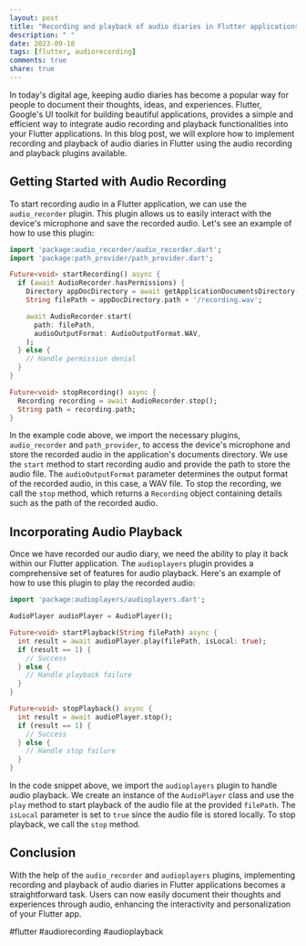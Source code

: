 ```yaml
---
layout: post
title: "Recording and playback of audio diaries in Flutter applications"
description: " "
date: 2023-09-18
tags: [flutter, audiorecording]
comments: true
share: true
---
```


In today's digital age, keeping audio diaries has become a popular way for people to document their thoughts, ideas, and experiences. Flutter, Google's UI toolkit for building beautiful applications, provides a simple and efficient way to integrate audio recording and playback functionalities into your Flutter applications. In this blog post, we will explore how to implement recording and playback of audio diaries in Flutter using the audio recording and playback plugins available.

## Getting Started with Audio Recording

To start recording audio in a Flutter application, we can use the `audio_recorder` plugin. This plugin allows us to easily interact with the device's microphone and save the recorded audio. Let's see an example of how to use this plugin:

```dart
import 'package:audio_recorder/audio_recorder.dart';
import 'package:path_provider/path_provider.dart';

Future<void> startRecording() async {
  if (await AudioRecorder.hasPermissions) {
    Directory appDocDirectory = await getApplicationDocumentsDirectory();
    String filePath = appDocDirectory.path + '/recording.wav';

    await AudioRecorder.start(
      path: filePath,
      audioOutputFormat: AudioOutputFormat.WAV,
    );
  } else {
    // Handle permission denial
  }
}

Future<void> stopRecording() async {
  Recording recording = await AudioRecorder.stop();
  String path = recording.path;
}
```

In the example code above, we import the necessary plugins, `audio_recorder` and `path_provider`, to access the device's microphone and store the recorded audio in the application's documents directory. We use the `start` method to start recording audio and provide the path to store the audio file. The `audioOutputFormat` parameter determines the output format of the recorded audio, in this case, a WAV file. To stop the recording, we call the `stop` method, which returns a `Recording` object containing details such as the path of the recorded audio.

## Incorporating Audio Playback

Once we have recorded our audio diary, we need the ability to play it back within our Flutter application. The `audioplayers` plugin provides a comprehensive set of features for audio playback. Here's an example of how to use this plugin to play the recorded audio:

```dart
import 'package:audioplayers/audioplayers.dart';

AudioPlayer audioPlayer = AudioPlayer();

Future<void> startPlayback(String filePath) async {
  int result = await audioPlayer.play(filePath, isLocal: true);
  if (result == 1) {
    // Success
  } else {
    // Handle playback failure
  }
}

Future<void> stopPlayback() async {
  int result = await audioPlayer.stop();
  if (result == 1) {
    // Success
  } else {
    // Handle stop failure
  }
}
```

In the code snippet above, we import the `audioplayers` plugin to handle audio playback. We create an instance of the `AudioPlayer` class and use the `play` method to start playback of the audio file at the provided `filePath`. The `isLocal` parameter is set to `true` since the audio file is stored locally. To stop playback, we call the `stop` method.

## Conclusion

With the help of the `audio_recorder` and `audioplayers` plugins, implementing recording and playback of audio diaries in Flutter applications becomes a straightforward task. Users can now easily document their thoughts and experiences through audio, enhancing the interactivity and personalization of your Flutter app.

#flutter #audiorecording #audioplayback